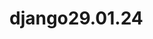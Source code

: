# django29.01.24
<!-- 
django projecti
python -m venv venv
Luodaan joku file esim. a.py
Jos ei toimi
venv/Scripts/Activate.ps1
tai Command Promp:iin kirjoitetaan 

Set-ExecutionPolicy -ExecutionPolicy RemoteSigned
pip install django
django-admin startproject sivusto /Huom! sivusto voidaan nimettää itse 
sivusto folder tulee 2, yksi on tyhjä . Tyhjä siirretään ulkopuoleen, nimetään uudelleen
python manage.py runserver
python manage.py startapp kysely Huom! kysely app:n nimi. Oma valinta
python manage.py makemigrations kysely /app:n nimi
python manage.py migrate


https://docs.djangoproject.com/en/5.0/intro/tutorial01/ sivustosta aloitetaan projekti
django-admin startproject mysite //tässä mysite projectin nimi 
Aloitetaan tehdä ensimmäinen näkymä 

kysely/views.py¶

from django.http import HttpResponse

def indeksi(request): /Huom! tässä index vaihdettu indeksi
    return HttpResponse("Hello, world. You're at the polls index.") 



Jos haluat kysymyksiä ja vastauksia voidaan käyttää F12 nappi tai Ctrl+Shift+i
 WebDeveloperTools
Network

Näkymä pitää liittää johonkin osoiteeseen 
Luodaan kysely folderin alle file urls.py

kysely/urls.py¶

from django.urls import path

from . import views

urlpatterns = [
    path("", views.indeksi, name="index"),
]

kysely apps.py:ssa näkyy urls.py, mutta pitää yhdistää sivuston urls.py:n kanssa

sivusto/urls.py¶

from django.contrib import admin
from django.urls import include, path /Huom! importoidaan include
import kysely.urls /importoitu

urlpatterns = [
    path("kyselyt/", include(kysely.urls)), / Huom! polls vaihdettu kyselyt ja include:n sisällä kysely 
    path("admin/", admin.site.urls),
]

Kun  mennään ositteen http://127.0.0.1:8000/kyselyt  //pitää lisätä '/' jälkeen kyselyt, muista! 

sivusto/settings.py lisätään INSTALLED_APPS => kysely tiedosto

INSTALLED_APPS = [
    'django.contrib.admin',
    'django.contrib.auth',
    'django.contrib.contenttypes',
    'django.contrib.sessions',
    'django.contrib.messages',
    'django.contrib.staticfiles',
    'kysely'
]

Konsolille kirjoitetaan 

python manage.py createsuperuser

Username:admin /itse valitat
Email address: /ei mitään tyhjä
Password:admin
Password(again):
Bypass....[y/N]?: y ja enter

Mennään admin sivulle
Groups /voidaan vaihtaa salasana sekä käyttäjä
Users

Mennään djangon https://docs.djangoproject.com/en/5.0/intro/tutorial02/ sivulle

kysely/models.py¶


from django.db import models


class Kysymys(models.Model):
    teksti = models.CharField(max_length=200)
    julkaisupvm = models.DateTimeField("julkaistu")


class Vaihtoehto(models.Model):
    kysymys = models.ForeignKey(Kysymys, on_delete=models.CASCADE)
    teksti = models.CharField(max_length=200)
    aanet = models.IntegerField(default=0)

Nämät modulit kuvaille mitää tietokantaan pitää tallentaa,käyttänössä tietokantataulu
Jos halutaan katsoa db.sqlite3: ssa VS Extenions paalikoista valitaan SQLite Viewer  

models.py :ssa
class modelit pitää yhdistää ja ForegnKey yhdistetään

kysely/admin.py 

from django.contrib import admin

from .models import Kysymys, Vaihtoehto

admin.site.register(Kysymys)


On mahdollista Vaihtoehtomodelin lisätä kenttä list: kysymys ja teksti
@admin.register(Vaihtoehto)
class VaihtoehtoAdmin(admin.ModelAdmin):
    list_display = ["kysymys", "teksti"]

Vaihdettu TIME_ZONE sekä LANGUAGE_CODE

LANGUAGE_CODE = 'fi'

TIME_ZONE = 'Europe/Helsinki'

Teksti näyttää object:lta, vaihdetaan tekstiksi lisäämällä models.py class:in alle

from django.db import models

class Kysymys(models.Model):
    # ...
    def __str__(self):
        return self.teksti


class Vaihtoehto(models.Model):
    # ...
    def __str__(self):
        return self.teksti

Admin sivussa monikot lisätty "s" kijain. Voidaan korjata lisämällä class Meta: model.py tiedostoon. Muista sisennys funktion alle!
class Meta:
    verbose_name="kysymys"
    verbose_name_plural="kysymykset" /Huom! pienillä kirjaimilla

class Meta():
        verbose_name="vaihtoehto"
        verbose_name_plural="vaihtoehdot"

  
Lisätään näkymiä/vews

kysely/views.py¶

def detail(request, question_id):
    return HttpResponse("You're looking at question %s." % question_id)


def results(request, question_id):
    response = "You're looking at the results of question %s."
    return HttpResponse(response % question_id)


def vote(request, question_id):
    return HttpResponse("You're voting on question %s." % question_id)

Uusittu versio

def yksityiskohdat(request, question_id):
    return HttpResponse(f"Katsot juuri kysymystä {question_id}")


def tulokset(request, question_id):
    return HttpResponse(f"Katsot kysymyksen {question_id} tuloksia")


def äänestä(request, question_id):
    return HttpResponse(f"Olet äänestämässä kysymykseen {question_id}")

Huom! Käytettu f(string) muoto 

Liitetään näkymät/views osoitteeseen kysely/urls.py

from django.urls import path

from . import views

urlpatterns = [
    path("", views.indeksi, name="indeksi"),
    path("<int:question_id>/", views.näytä, name="näytä"),
    path("<int:question_id>/tulokset/", views.tulokset, name="tulokset"),
    path("<int:question_id>/aanesta/", views.äänestä, name="äänestä"),
]

Haetaan tietokannasta kysymyksiä

kysely/views.py¶


from django.http import HttpResponse

from .models import Kysymys /voidaan importoida absolutesti from kysely/models.py


def index(request):
    kysymys_lista = Kysymys.objects.order_by("-julkaisupvm")[:2]
    vastaus_teksti = ", ".join([q.teksti for q in kysymys_lista])
    return HttpResponse(vastaus_teksti)

Django:ssa voidaan tehdä pohje/template jotka on html tiedostoa/file mutta sisältää oma django koodia

Luodaan kysely folder:n sisälle uusi folder templates, sen sisälle uusi kansio projektin nimellä kysely. Sen sisälle tulee html file => indeksi.html

kysely/templates/kysely/indeksi.html¶

{% if kysymykset %}
    <ul>
    {% for kysymys in kysymykset %}
        <li><a href="/kysely/{{ question.id }}/">{{ question.teksti }}</a></li>
    {% endfor %}
    </ul>
{% else %}
    <p>Ei kyselyitä.</p>
{% endif %}

Uusitaan indeksi funktio lisämällä kysely/view.py :n 

polls/views.py¶
from django.shortcuts import render

from .models import Question


def index(request):
    latest_question_list = Question.objects.order_by("-pub_date")[:5]
    context = {"latest_question_list": latest_question_list}
    return render(request, "polls/index.html", context)


Huom,uusi versio!

def indeksi(request):
    kysymyslista = Kysymys.objects.order_by("-julkaisupvm")[:2]
    context = {
        "kysymykset": kysymyslista
    }
    return render(request, "kysely/indeksi.html", context)


Selain/brouser ei näy djangon dynamista html. Renderin avulla ajetaan djangon html, 
sen jälkeen näkyy selaimessa. Selain lukee vaan html.


Jos kirjoitetaan http://127.0.0.1:8000/näytä jälkeen sanoja tai numeroita silti sivusto näyttää ,ei ilmoita virheitä.  Senn takia:

kysely/views.py

from django.http import Http404 // Huom importoidaan
from django.shortcuts import render

from .models import Kysymys /Huom! lisätään






def detail(request, question_id):
    try:
        question = Question.objects.get(pk=question_id)
    except Question.DoesNotExist:
        raise Http404("Question does not exist")
    return render(request, "polls/detail.html", {"question": question})

//____________________________________
def näytä(request, question_id):
    try:
        kysymys = Kysymys.objects.get(pk=question_id)
    except Kysymys.DoesNotExist:
        raise Http404("Question does not exist")
    return render(request, "kysely/näytä.html", {"kysymys": kysymys})


templates/kysely => lisätään näytä.html file

{{ question }}
___________________________________
kysely/templates/kysely/näytä.html¶

{{ kysymys }}


Djangossa on get_object_or_404() oma funktio valmiiksi, mitä voi käyttää siihen että, etsii sen objekti teitokannasta. Jos se löytyy, palauttaa sen, jos ei löyty, silloin näyttää virheilmoitusta 404


polls/views.py¶
from django.shortcuts import get_object_or_404, render

from .models import Question


# ...
def detail(request, question_id):
    question = get_object_or_404(Question, pk=question_id)
    return render(request, "polls/detail.html", {"question": question})


____________________________________________________________________
kysely/views.py¶


from django.shortcuts import get_object_or_404, render

from .models import Kysymys



def näytä(request, kysymys_id):
    kysym = get_object_or_404(Kysymys, pk=kysymys_id)
    return render(request, "kysely/näytä.html", {"kysymys": kysym})

Kun vaihdettu question_id => kysymys_id:ksi, pitää vaihtaa kysely/urls.py

from django.urls import path

from . import views

urlpatterns = [
    path("", views.indeksi, name="indeksi"),
    path("<int:kysymys_id>/", views.näytä, name="näytä"),
    path("<int:question_id>/tulokset/", views.tulokset, name="tulokset"),
    path("<int:question_id>/aanesta/", views.äänestä, name="äänestä"),
]


Luodaan näytä.html lisämällä templates/kysely folderille

Huom! views.py :ssa question_text vaihdettu kysymys, sen takia vaihdetaan kysymyksi

kysely/templates/kysely/näytä.html¶


<h1>{{ kysymys.teksti}}</h1>    // Huom! Tässä teksti otettu models.py Kysymys class atribuutista, joka on sidottu Vaihtoehto class modelin 
                                //kanssa  ForeignKey:lla
<ul>
{% for valinta in kysymys.vaihtoehto_set.all %}
    <li>{{ valinta.teksti }}</li>
{% endfor %}
</ul>


indeksi.py :ssa huono tapa kirjoittaa ;

<li><a href="/polls/{{ question.id }}/">{{ question.question_text }}</a></li>

sen paikalle korjataan:

<li><a href="{% url 'näytä' kysym.id %}">{{ kysym.teksti }}</a></li>


Tässä app:ssa on esim. näytä niminen näkymä. Voisi olla toisessakin app:ssa näytä nimenen näkymä. Estetään sekoitusta toisten app:n kanssa lisäämällä app_name = "kysely"


kysely/urls.py¶
from django.urls import path

from . import views

app_name = "kysely"
urlpatterns = [
    path("", views.indeksi, name="indeksi"),
    path("<int:kysymys_id>/", views.näytä, name="näytä"),
    path("<int:question_id>/tulokset/", views.tulokset, name="tulokset"),
    path("<int:question_id>/äänestä/", views.äänestä, name="äänestä"),
]


sekä vaihdetaan;

kysely/templates/kysely/index.html¶

<li><a href="{% url 'näytä' kysym.id %}">{{ kysym.teksti }}</a></li>

kysely/templates/kysely/index.html¶

<li><a href="{% url 'kysely:näytä' kysym.id %}">{{ kysym.teksti }}</a></li>


Luodaan lokeen. Jos lähetetään kysymyksiä palvelimelle, silloin käytetään GET request-
Jos lähetetään lomakkeen kysely, silloin käytetään post request.

GET metodi sisältää vaan url osoitteen. 
Jos POST metodi silloin on mahdollistaa lähettää tiedot, esim. lomakkkeen kentät(Lähettäjän kenttä, palautteen kenttän arvot).

Luodaan lomakkeen:

kysely/templates/kysely/näytä.html¶


<form action="{% url 'kysely:äänestä' kysymys.id %}" method="post">

{% csrf_token %}  // Huom! käyttäjäturvallisuus
<fieldset>

    <legend><h1>{{ kysymys.teksti }}</h1></legend>

    {% if virheviesti %}<p><strong>{{ virheviesti }}</strong></p>{% endif %} // kun virheviesti strong näyttää lihavuutena. error vaihtettu 
                                                                            //virheviestenä tässä sekä views:ssa

    {% for valinta in kysymys.vaihtoehto_set.all %}
        <input type="radio" 
        name="choice" 
        id="vaihtoeht{{ forloop.counter }}" 
        value="{{ valinta.id }}">
        <label for="vaihtoeht{{ forloop.counter }}">{{ valinta.teksti }}</label><br>
    {% endfor %}
</fieldset>
<input type="submit" value="Äänestä">
</form>

Seuraviksessa käsitelty ottaa äänestyksen vaihtoehto vastaan

polls/views.py¶
from django.http import HttpResponse, HttpResponseRedirect //HUom! importoitu
from django.shortcuts import get_object_or_404, render
from django.urls import reverse

from .models import Vaihtoehto, Kysymys


# ...
def äänestä(request, kysymys_id):  // Huom! vaihdetaan urls:py:ssa myös
    kysym = get_object_or_404(Kysymys, pk=kysymys_id) // Huom! vaihdetaan urls:py:ssa myös
    try:
        valittu = kysym.vaihtoehto_set.get(pk=request.POST["choice"])
    except (KeyError, Vaihtoehto.DoesNotExist):
        # Redisplay the question voting form.
        return render(
            request,
            "kysely/näytä.html",
            {
                "kysymys": kysym,
                "virheviesti": "Et valinnut mitään",
            },
        )
    else:
        valittu.ääniä += 1
        valittu.save()
        # Always return an HttpResponseRedirect after successfully dealing
        # with POST data. This prevents data from being posted twice if a
        # user hits the Back button.
        return HttpResponseRedirect(reverse("kysely:tulokset", args=(kysym.id,))) // UUdelleen ohjausta



Seuravaksi tehdään tulokset.html sivu

kysely/views.py¶


from django.shortcuts import get_object_or_404, render


def tulokset(request, kysymys_id):   // Huom! vaihdetaan urls:py:ssa myös
    kysym = get_object_or_404(Kysymys, pk=kysymys_id)   // Huom! vaihdetaan urls:py:ssa myös
    return render(request, "kysely/tulokset.html", {"kysymys": kysym})


Luodaan tulokset.html file

kysely/templates/kysely/tulokset.html¶


<h1>{{ kysymys.teksti }}</h1>

<ul>
{% for vaihtoehto in kysymys.vaihtoehto_set.all %}
    <li>{{ vaihtoehto.teksti }} -- {{ vaihtoehto.ääniä }} ääntä</li>
{% endfor %}
</ul>

<a href="{% url 'kysely:näytä' kysymys.id %}">Äänestätkö uudelleen?</a>


voidaan tehdä generic/yleisiä näkymä. Voidaan selviämään vähemmällä koodeilla samasta asiasta.

kysely/views.py¶


from django.http import HttpResponseRedirect
from django.shortcuts import get_object_or_404, render
from django.urls import reverse
from django.views import generic // Huom! importoitu

from .models import Vaihtoehto, Kysymys


class ListaNäkymä(generic.ListView):
    nimi = "kysely/indeksi.html"
    objekti_nimi = "kysymykset"

    def get_queryset(self):
        """Palauttaa viimeiset kysymykset."""
        return Kysymys.objects.order_by("-pub_date")[:2]


class NäytäNäkymä(generic.DetailView):
    model = Kysymys
    nimi = "kysely/näytä.html"


class TuloksetNäkymä(generic.DetailView):
    model = Kysymys
    nimi = "kysely/näytä.html"


def äänestä(request, kysymys_id):  // Huom! vaihdetaan urls:py:ssa myös
    kysym = get_object_or_404(Kysymys, pk=kysymys_id) // Huom! vaihdetaan urls:py:ssa myös
    try:
        valittu = kysym.vaihtoehto_set.get(pk=request.POST["choice"])
    except (KeyError, Vaihtoehto.DoesNotExist):
        # Redisplay the question voting form.
        return render(
            request,
            "kysely/näytä.html",
            {
                "kysymys": kysym,
                "virheviesti": "Et valinnut mitään",
            },
        )
    else:
        valittu.ääniä += 1
        valittu.save()
        # Always return an HttpResponseRedirect after successfully dealing
        # with POST data. This prevents data from being posted twice if a
        # user hits the Back button.
        return HttpResponseRedirect(reverse("kysely:tulokset", args=(kysym.id,))) // Uudelleen ohjausta



    kysely/urls.py¶


from django.urls import path

from . import views

app_name = "kysely"
urlpatterns = [
    path("", views.ListaNäkymä.as_view(), name="indeksi"),
    path("<int:pk>/", views.NäytäNäkymä.as_view(), name="näytä"),
    path("<int:pk>/tulokset/", views.TuloksetNäkymä.as_view(), name="tulokset"),
    path("<int:kysymys_id>/äänestä/", views.äänestä, name="äänestä"),
]
    ...


kysely/models.py¶

def onko_julkaistu_lähiaikoina(self):
    now = timezone.now()
    return now - datetime.timedelta(days=1) <= self.julkaisupvm <= now


Consolissa toimiminen

python manage.py shell

from kysely.models import Kysymys

Kysymys.objects.all()
<QuerySet [<Kysymys: Löysitkö työpaikkaa?>, <Kysymys: Tykkäätkö aurinkoa?>]>
Kysymys.objects.first()
<Kysymys: Löysitkö työpaikkaa?>
>>> k.onko_julkaistu_lähiaikoina()
False // koska lähiaikoina merkitsimme 1 päivä ennen

Asennetaan 
pip install ipython

Kokeillaan test.py

Ensiksi luodaan uusu funktio models.py

kysely/models.py¶

def onko_julkaistu_lähiaikoina(self):
        nyt = timezone.now()
        return nyt - datetime.timedelta(days=1) <= self.julkaisupvm <= nyt


kysely/tests.py¶


import datetime

from django.test import TestCase
from django.utils import timezone

from .models import Kysely


class QuestionModelTests(TestCase):
    def test_was_published_recently_with_future_question(self):
        """
        was_published_recently() returns False for questions whose pub_date
        is in the future.
        """
        time = timezone.now() + datetime.timedelta(days=30)
        future_question = Question(pub_date=time)
        self.assertIs(future_question.was_published_recently(), False)

class KysymysModelTests(TestCase):
    def test_onko_julkaistu_lähiaikoina_tulevaisuuden_kysymyksellä(self):
        """
        onko_julkaistu_lähiaikoina() returns False for questions whose pub_date
        is in the future.
        """
        tulevaisuuden_aika = timezone.now() + datetime.timedelta(days=30)
        tulevaisuuden_kysymys = Kysymys(julkaisupvm=tulevaisuuden_aika)
        vastaus= tulevaisuuden_kysymys.onko_julkaistu_lähiaikoina()
        self.assertIs(vastaus, False)

    def test_onko_julkaistu_lähiaikoina_vanhalla_kysymyksellä(self):
        """
        was_published_recently() returns False for questions whose pub_date
        is older than 1 day.
        """
        päivä_ja_yksi_sek = timezone.now() - datetime.timedelta(days=1, seconds=1)
        vanha_kysymys = Kysymys(julkaisupvm=päivä_ja_yksi_sek)
        self.assertIs(vanha_kysymys.onko_julkaistu_lähiaikoina(), False)


    def test_onko_julkaistu_lähiaikoina_nykyisellä_kysymyksellä(self):
        """
        was_published_recently() returns True for questions whose pub_date
        is within the last day.
        """
        vähimmän_kuin_vuorokausi = timezone.now() - datetime.timedelta(hours=23, minutes=59, seconds=59)
        tuore_kysymys = Kysymys(julkaisupvm=vähimmän_kuin_vuorokausi)
        self.assertIs(tuore_kysymys.onko_julkaistu_lähiaikoina(), True)


Konsolin annetaan komento:
python manage.py test kysely 











-->
